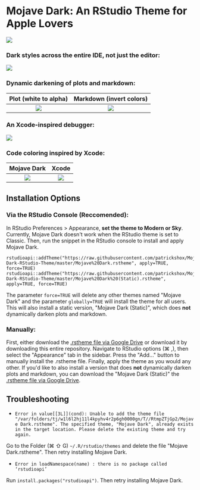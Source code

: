 # Mojave Dark: An RStudio Theme for Apple Lovers

![](https://github.com/patrickshox/Mojave-Dark-RStudio-Theme/blob/master/Demo%20Images%20and%20Gifs/Main.png)

### Dark styles across the entire IDE, not just the editor:
<img src="https://github.com/patrickshox/Mojave-Dark-RStudio-Theme/blob/master/Demo%20Images%20and%20Gifs/DarkPanels.png" class="box-shadow-large p-3">

### Dynamic darkening of plots and markdown:

Plot (white to alpha)             |  Markdown (invert colors)
:-------------------------:|:-------------------------:
![](https://github.com/patrickshox/Mojave-Dark-RStudio-Theme/blob/master/Demo%20Images%20and%20Gifs/PlotsWhiteTransparencyDemo.gif)  |  ![](https://github.com/patrickshox/Mojave-Dark-RStudio-Theme/blob/master/Demo%20Images%20and%20Gifs/MarkdownColorInversionDemo.gif)

### An Xcode-inspired debugger:
![](https://github.com/patrickshox/Mojave-Dark-RStudio-Theme/blob/master/Demo%20Images%20and%20Gifs/DebugStyles.png)

### Code coloring inspired by Xcode:

Mojave Dark              |  Xcode
:-------------------------:|:-------------------------:
<img src="https://github.com/patrickshox/Mojave-Dark-RStudio-Theme/blob/master/Demo%20Images%20and%20Gifs/Mojave%20Dark%20Fonts%20and%20Colors.png">   |  <img src="https://github.com/patrickshox/Mojave-Dark-RStudio-Theme/blob/master/Demo%20Images%20and%20Gifs/Xcode%20Fonts%20and%20Colors.png"> 

## Installation Options
### Via the RStudio Console (Reccomended):
In RStudio Preferences > Appearance, **set the theme to Modern or Sky**. Currently, Mojave Dark doesn't work when the RStudio theme is set to Classic. Then, run the snippet in the RStudio console to install and apply Mojave Dark.
```
rstudioapi::addTheme("https://raw.githubusercontent.com/patrickshox/Mojave-Dark-RStudio-Theme/master/Mojave%20Dark.rstheme", apply=TRUE, force=TRUE)
rstudioapi::addTheme("https://raw.githubusercontent.com/patrickshox/Mojave-Dark-RStudio-Theme/master/Mojave%20Dark%20(Static).rstheme", apply=TRUE, force=TRUE)
```
The parameter `force=TRUE` will delete any other themes named "Mojave Dark" and the parameter `globally=TRUE` will install the theme for all users. This will also install a static version, "Mojave Dark (Static)", which does **not** dynamically darken plots and markdown.

### Manually:
First, either download the [.rstheme file via Google Drive](https://drive.google.com/open?id=18A_Tb0vq4T_gmFtcvGoXzIlaMoUJNmvJ) or download it by downloading this entire repository. Navigate to RStudio options (&#8984; ,), then select the "Appearance" tab in the sidebar. Press the "Add..." button to manually install the .rstheme file. Finally, apply the theme as you would any other. If you'd like to also install a version that does **not** dynamically darken plots and markdown, you can download the "Mojave Dark (Static)" the [.rstheme file via Google Drive](https://drive.google.com/open?id=10gRakBdz0Ane-YPj7HJE-UzyNmS1EfcR). 

## Troubleshooting
- `Error in value[[3L]](cond): Unable to add the theme file "/var/folders/tj/w1l6l2hj11l4kpyhv4r2p6gh0000gn/T//RtmpZTjGp2/Mojave Dark.rstheme". The specified theme, "Mojave Dark", already exists in the target location. Please delete the existing theme and try again.`

Go to the Folder (&#8984; &#8679; G) `~/.R/rstudio/themes` and delete the file "Mojave Dark.rstheme". Then retry installing Mojave Dark.
- `Error in loadNamespace(name) : there is no package called ‘rstudioapi’`

Run `install.packages("rstudioapi")`. Then retry installing Mojave Dark. 
